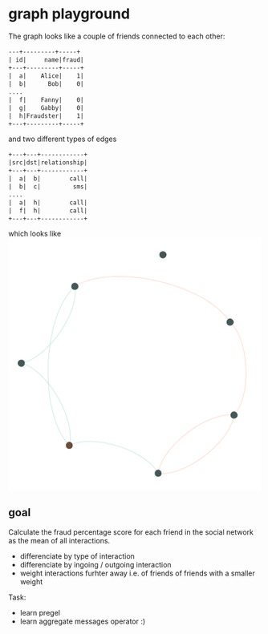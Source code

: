 # graph playground

The graph looks like a couple of friends connected to each other:
```
---+---------+-----+
| id|     name|fraud|
+---+---------+-----+
|  a|    Alice|    1|
|  b|      Bob|    0|
....
|  f|    Fanny|    0|
|  g|    Gabby|    0|
|  h|Fraudster|    1|
+---+---------+-----+
```

and two different types of edges
```
+---+---+------------+
|src|dst|relationship|
+---+---+------------+
|  a|  b|        call|
|  b|  c|         sms|
....
|  a|  h|        call|
|  f|  h|        call|
+---+---+------------+
```
which looks like 
![graph](graph.png "gephi visualization")

## goal
Calculate the fraud percentage score for each friend in the social network as the mean of all interactions.
- differenciate by type of interaction
- differenciate by ingoing / outgoing interaction
- weight interactions furhter away i.e. of friends of friends with a smaller weight

Task:
- learn pregel
- learn aggregate messages operator :)